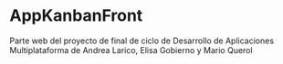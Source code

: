 # AppKanbanFront
Parte web del proyecto de final de ciclo de Desarrollo de Aplicaciones Multiplataforma de Andrea Larico, Elisa Gobierno y Mario Querol
